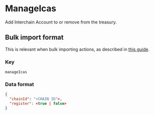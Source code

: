 # ManageIcas

Add Interchain Account to or remove from the treasury.

## Bulk import format

This is relevant when bulk importing actions, as described in [this
guide](https://github.com/DA0-DA0/dao-dao-ui/wiki/Bulk-importing-actions).

### Key

`manageIcas`

### Data format

```json
{
  "chainId": "<CHAIN ID">,
  "register": <true | false>
}
```
